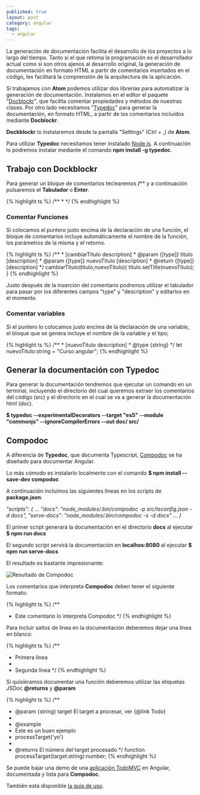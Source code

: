 ```yaml
---
published: true
layout: post
category: angular
tags:
  - angular
---
```

La generación de documentación facilita el desarrollo de los proyectos a lo largo del tiempo. Tanto si el que retoma la programación es el desarrollador actual como si son otros ajenos al desarrollo original, la generación de documentación en formato HTML a partir de comentarios insertados en el código, les facilitará la comprensión de la arquitectura de la aplicación.


Si trabajamos con **Atom** podemos utilizar dos librerías para automatizar la generación de documentación. Instalamos en el editor el paquete "[Docblockr](https://atom.io/packages/docblockr)", que facilita comentar propiedades y métodos de nuestras clases. Por otro lado necesitamos "[Typedoc](http://typedoc.org/)" para generar la documentación, en formato HTML, a partir de los comentarios incluídos mediante **Docblockr**.

**Dockblockr** lo instalaremos desde la pantalla "Settings" (Ctrl + ,) de **Atom**.

Para utilizar **Typedoc** necesitamos tener instalado [Node.js](https://nodejs.org "Node.js"). A continuación lo podremos instalar mediante el comando **npm install -g typedoc**.

## Trabajo con Dockblockr

Para generar un bloque de comentarios teclearemos **/**** y a continuación pulsaremos el **Tabulador** o **Enter**. 

{% highlight ts %}
/**
 * 
 */
{% endhighlight %}

### Comentar Funciones
Si colocamos el puntero justo encima de la declaración de una función, el bloque de comentarios incluye automáticamente el nombre de la función, los parámetros de la misma y el retorno.

{% highlight ts %}
/**
     * [cambiarTitulo description]
     * @param  {[type]} titulo      [description]
     * @param  {[type]} nuevoTitulo [description]
     * @return {[type]}             [description]
     */
    cambiarTitulo(titulo,nuevoTitulo){
      titulo.setTitle(nuevoTitulo);
    }
{% endhighlight %}

Justo después de la inserción del comentario podremos utilizar el tabulador para pasar por los diferentes campos "type" y "description" y editarlos en el momento.

### Comentar variables

Si el puntero lo colocamos justo encima de la declaración de una variable, el bloque que se genera incluye el nombre de la variable y el tipo;

{% highlight ts %}
/**
       * [nuevoTitulo description]
       * @type {string}
       */
      let nuevoTitulo:string = "Curso angular";
{% endhighlight %}

## Generar la documentación con Typedoc

Para generar la documentación tendremos que ejecutar un comando en un terminal, incluyendo el directorio del cual queremos extraer los comentarios del código (src) y el directorio en el cual se va a generar la documentación html (doc).

**$ typedoc --experimentalDecorators --target "es5" --module "commonjs" --ignoreCompilerErrors  --out doc/ src/**

## Compodoc

A diferencia de **Typedoc**, que documenta Typescript, [Compodoc](https://github.com/compodoc/compodoc) se ha diseñado para documentar Angular.

Lo más cómodo es instalarlo localmente con el comando **$ npm install --save-dev compodoc**

A continuación incluimos las siguientes líneas en los scripts de **package.json**:

_"scripts": {
    ...
    "docs": "node_modules/.bin/compodoc -p src/tsconfig.json -d docs",
    "serve-docs": "node_modules/.bin/compodoc -s -d docs"
    ...
  }_
  
El primer script generará la documentación en el directorio **docs** al ejecutar **$ npm run docs**

El segundo script servirá la documentación en **localhos:8080** al ejecutar **$ npm run serve-docs**

El resultado es bastante impresionante:

![Resultado de Compodoc]({{site.baseurl}}/images/compodoc.gif)

Los comentarios que interpreta **Compodoc** deben tener el siguiente formato:

{% highlight ts %}
/**
 * Este comentario lo interpreta Compodoc
 */
{% endhighlight %}

Para Incluir saltos de línea en la  documentación deberemos dejar una línea en blanco:

{% highlight ts %}
/**
 * Primera línea
 *
 * Segunda línea
 */
{% endhighlight %}

Si quisiéramos documentar una función deberemos utilizar las etiquetas JSDoc **@returns** y **@param <param name>**

{% highlight ts %}
/**
 * @param {string} target  El target a procesar, ver {@link Todo}
 *
 * @example
 * Este es un buen ejemplo
 * processTarget('yo')
 *
 * @returns      El número del target procesado
 */
function processTarget(target:string):number;
{% endhighlight %}


Se puede bajar una demo de una [aplicación TodoMVC](https://github.com/compodoc/compodoc-demo-todomvc-angular) en Angular, documentada y lista para **Compodoc**.

También está disponible [la guía de uso](https://compodoc.github.io/website/guides/getting-started.html "Guía de uso de Compodoc").
